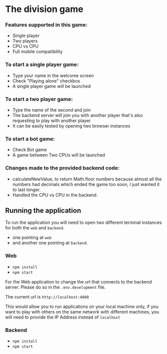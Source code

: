 # The division game

### Features supported in this game:

- Single player
- Two players
- CPU vs CPU
- Full mobile compatibility

### To start a single player game:

- Type your name in the welcome screen
- Check "Playing alone" checkbox
- A single player game will be launched

### To start a two player game:

- Type the name of the second and join
- The backend server will join you with another player that's also requesting to play with another player
- It can be easily tested by opening two browser instances

### To start a bot game:

- Check Bot game
- A game between Two CPUs will be launched

### Changes made to the provided backend code:

- calculateNewValue, to return Math.floor numbers because almost all the numbers had decimals which ended the game too soon, I just wanted it to last longer.
- Handled the CPU vs CPU in the backend.

## Running the application

To run the application you will need to open two different terminal instances for both the `web` and `backend`.

- one pointing at `web`
- and another one pointing at `backend`.

### Web

- `npm install`
- `npm start`

For the Web application to change the url that connects to the backend server.
Please do so in the `.env.development` file.

The current url is `http://localhost:4000`

This would allow you to run applications on your local machine only, if you want to play with others on the same network with different machines, you will need to provide the IP Address instead of `localhost`

### Backend

- `npm install`
- `npm start`
